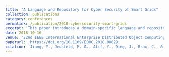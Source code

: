 ```yaml
---
title: "A Language and Repository for Cyber Security of Smart Grids"
collection: publications
category: conferences
permalink: /publication/2018-cybersecurity-smart-grids
excerpt: 'This paper introduces a domain-specific language and repository framework for modeling smart grids, enabling vulnerability analysis and security assessments by integrating cyber-physical components and enterprise architectures.'
date: 2018-10-16
venue: '22nd IEEE International Enterprise Distributed Object Computing Conference (EDOC 2018)'
paperurl: 'https://doi.org/10.1109/EDOC.2018.00029'
citation: 'Jiang, Y., Jeusfeld, M. A., Atif, Y., Ding, J., Brax, C., & Nero, E. (2018). "A Language and Repository for Cyber Security of Smart Grids." In <i>22nd IEEE International Enterprise Distributed Object Computing Conference (EDOC 2018)</i>. IEEE, pp. 164-170.'
---
```

